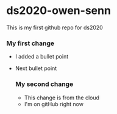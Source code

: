 # ds2020-owen-senn
This is my first github repo for ds2020

### My first change

- I added a bullet point
- Next bullet point

  ### My second change

  - This change is from the cloud
  - I'm on gitHub right now
